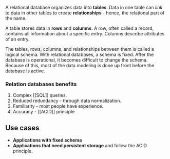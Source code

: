 A relational database organizes data into **tables**. Data in one table can *link* to data in other tables to create **relationships** - hence, the relational part of the name.  
  
A table stores data in **rows** and **columns**. A row, often called a record, contains all information about a specific entry. Columns describe attributes of an entry. 

The tables, rows, columns, and relationships between them is called a logical schema. With relational databases, a schema is fixed. After the database is operational, it becomes difficult to change the schema. Because of this, most of the data modeling is done up front before the database is active.

### Relation databases benefits

1. Complex [[SQL]] queries.
2. Reduced redundancy - through data normalization.
3. Familiarity - most people have experience.
4. Accuracy - [[ACID]] principle

## Use cases

- **Applications with fixed schema**
- **Applications that need persistent storage** and follow the ACID principle.